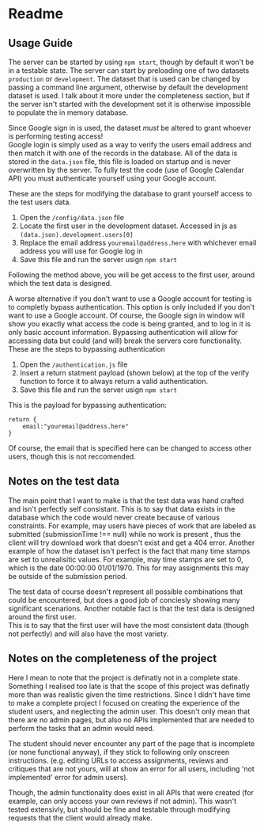 # Readme

## Usage Guide

The server can be started by using `npm start`, though by default it won't be in a testable state.
The server can start by preloading one of two datasets `production` or `development`.
The dataset that is used can be changed by passing a command line argument, otherwise by default the development dataset is used.
I talk about it more under the completeness section, but if the server isn't started with the development set it is otherwise impossible to populate the in memory database.

Since Google sign in is used, the dataset *must* be altered to grant whoever is performing testing access!  
Google login is simply used as a way to verify the users email address and then match it with one of the records in the database.
All of the data is stored in the `data.json` file, this file is loaded on startup and is never overwritten by the server.
To fully test the code (use of Google Calendar API) you must authenticate yourself using your Google account.

These are the steps for modifying the database to grant yourself access to the test users data.

1. Open the `/config/data.json` file
2. Locate the first user in the development dataset. Accessed in js as `(data.json).development.users[0]`
3. Replace the email address `youremail@address.here` with whichever email address you will use for Google log in
4. Save this file and run the server usign `npm start`

Following the method above, you will be get access to the first user, around which the test data is designed.

A worse alternative if you don't want to use a Google account for testing is to completly bypass authentication.
This option is only included if you don't want to use a Google account.
Of course, the Google sign in window will show you exactly what access the code is being granted, and to log in it is only basic account information.
Bypassing authentication will allow for accessing data but could (and will) break the servers core functionality.
These are the steps to bypassing authentication

1. Open the `/authentication.js` file
2. Insert a return statment payload (shown below) at the top of the verify function to force it to always return a valid authentication.
3. Save this file and run the server usign `npm start`

This is the payload for bypassing authentication:
```
return {
	email:"youremail@address.here"
}
```
Of course, the email that is specified here can be changed to access other users, though this is not reccomended.

## Notes on the test data

The main point that I want to make is that the test data was hand crafted and isn't perfectly self consistant.
This is to say that data exists in the database which the code would never create because of various constraints.
For example, may users have pieces of work that are labeled as submitted (submissionTime !== null) while no work is present
, thus the client will try download work that doesn't exist and get a 404 error.
Another example of how the dataset isn't perfect is the fact that many time stamps are set to unrealisitic values.  For example,
may time stamps are set to 0, which is the date 00:00:00 01/01/1970.  This for may assignments this may be outside of the submission period.

The test data of course doesn't represent all possible combinations that could be encountered, 
but does a good job of conciesly showing many significant scenarions.
Another notable fact is that the test data is designed around the first user.  
This is to say that the first user will have the most consistent data (though not perfectly) and will also have the most variety.

## Notes on the completeness of the project

Here I mean to note that the project is definatly not in a complete state.  
Something I realised too late is that the scope of this project was definatly more than was realistic given the time restrictions.
Since I didn't have time to make a complete project I focused on creating the experience of the student users, and neglecting the admin user.
This doesn't only mean that there are no admin pages, but also no APIs implemented that are needed to perform the tasks that an admin would need.

The student should never encounter any part of the page that is incomplete (or none functional anyway), if they stick to following only onscreen instructions.
(e.g. editing URLs to access assignments, reviews and critiques that are not yours, will at show an error for all users, including 'not implemented' error for admin users).

Though, the admin functionality does exist in all APIs that were created (for example, can only access your own reviews if not admin).
This wasn't tested extensivly, but should be fine and testable through modifying requests that the client would already make.

